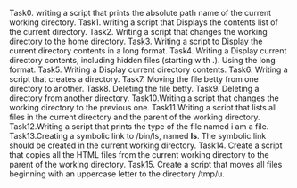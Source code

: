 Task0. writing a script that prints the absolute path name of the current working directory.
Task1. writing a script that Displays the contents list of the current directory.
Task2. Writing a script that changes the working directory to the home directory.
Task3. Writing a script to Display the  current directory contents in a long format.
Task4. Writing a Display current directory contents, including hidden files (starting with .). Using the long format.
Task5. Writing a Display current directory contents.
Task6. Writing a script that creates a directory.
Task7. Moving the file betty from one directory to another.
Task8. Deleting the file betty.
Task9. Deleting a directory from another directory.
Task10.Writing  a script that changes the working directory to the previous one.
Task11.Writing a script that lists all files in the current directory and the parent of the working directory.
Task12.Writing a script that prints the type of the file named i am a file.
Task13.Creating a symbolic link to /bin/ls, named __ls__. The symbolic link should be created in the current working directory.
Task14. Create a script that copies all the HTML files from the current working directory to the parent of the working directory.
Task15. Create a script that moves all files beginning with an uppercase letter to the directory /tmp/u.
